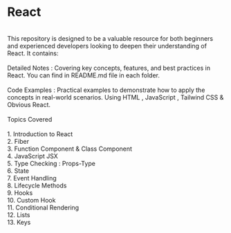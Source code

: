 # React
<br>
This repository is designed to be a valuable resource for both beginners and experienced developers looking to deepen their understanding of React. It contains:
<br>
<br>
Detailed Notes : Covering key concepts, features, and best practices in React. You can find in README.md file in each folder.
<br>
<br>
Code Examples : Practical examples to demonstrate how to apply the concepts in real-world scenarios. Using HTML , JavaScript , Tailwind CSS & Obvious React.
<br>
<br>
Topics Covered
<br>
<br>
1. Introduction to React
<br>
2. Fiber
<br>
3. Function Component & Class Component
<br>
4. JavaScript JSX
<br>
5. Type Checking : Props-Type
<br>
6. State
<br>
7. Event Handling
<br>
8. Lifecycle Methods
<br>
9. Hooks
<br>
10. Custom Hook
<br>
11. Conditional Rendering
<br>
12. Lists
<br> 
13. Keys
